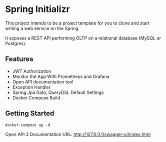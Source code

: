 # Spring Initializr
This project intends to be a project template for you to clone and start writing a web service on the Spring.

It exposes a REST API performing OLTP on a relational database (MySQL or Postgres).

## Features
- JWT Authorization
- Monitor the App With Prometheus and Grafana
- Open API documentation tool
- Exception Handler
- Spring Jpa Data, QueryDSL Default Settings
- Docker Compose Build

## Getting Started
```shell
docker-compose up -d
```

Open API 3 Documentation URL: http://127.0.0.1/swagger-ui/index.html